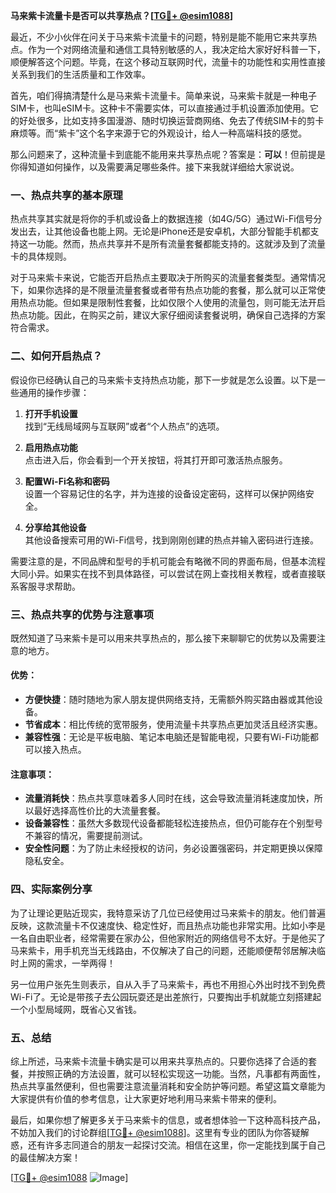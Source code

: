 **马来紫卡流量卡是否可以共享热点？[[TG💪+ @esim1088](https://t.me/s/esim1088)]**

最近，不少小伙伴在问关于马来紫卡流量卡的问题，特别是能不能用它来共享热点。作为一个对网络流量和通信工具特别敏感的人，我决定给大家好好科普一下，顺便解答这个问题。毕竟，在这个移动互联网时代，流量卡的功能性和实用性直接关系到我们的生活质量和工作效率。

首先，咱们得搞清楚什么是马来紫卡流量卡。简单来说，马来紫卡就是一种电子SIM卡，也叫eSIM卡。这种卡不需要实体，可以直接通过手机设置添加使用。它的好处很多，比如支持多国漫游、随时切换运营商网络、免去了传统SIM卡的剪卡麻烦等。而“紫卡”这个名字来源于它的外观设计，给人一种高端科技的感觉。

那么问题来了，这种流量卡到底能不能用来共享热点呢？答案是：**可以**！但前提是你得知道如何操作，以及需要满足哪些条件。接下来我就详细给大家说说。

### 一、热点共享的基本原理

热点共享其实就是将你的手机或设备上的数据连接（如4G/5G）通过Wi-Fi信号分发出去，让其他设备也能上网。无论是iPhone还是安卓机，大部分智能手机都支持这一功能。然而，热点共享并不是所有流量套餐都能支持的。这就涉及到了流量卡的具体规则。

对于马来紫卡来说，它能否开启热点主要取决于所购买的流量套餐类型。通常情况下，如果你选择的是不限量流量套餐或者带有热点功能的套餐，那么就可以正常使用热点功能。但如果是限制性套餐，比如仅限个人使用的流量包，则可能无法开启热点功能。因此，在购买之前，建议大家仔细阅读套餐说明，确保自己选择的方案符合需求。

### 二、如何开启热点？

假设你已经确认自己的马来紫卡支持热点功能，那下一步就是怎么设置。以下是一些通用的操作步骤：

1. **打开手机设置**  
   找到“无线局域网与互联网”或者“个人热点”的选项。
   
2. **启用热点功能**  
   点击进入后，你会看到一个开关按钮，将其打开即可激活热点服务。

3. **配置Wi-Fi名称和密码**  
   设置一个容易记住的名字，并为连接的设备设定密码，这样可以保护网络安全。

4. **分享给其他设备**  
   其他设备搜索可用的Wi-Fi信号，找到刚刚创建的热点并输入密码进行连接。

需要注意的是，不同品牌和型号的手机可能会有略微不同的界面布局，但基本流程大同小异。如果实在找不到具体路径，可以尝试在网上查找相关教程，或者直接联系客服寻求帮助。

### 三、热点共享的优势与注意事项

既然知道了马来紫卡是可以用来共享热点的，那么接下来聊聊它的优势以及需要注意的地方。

#### 优势：
- **方便快捷**：随时随地为家人朋友提供网络支持，无需额外购买路由器或其他设备。
- **节省成本**：相比传统的宽带服务，使用流量卡共享热点更加灵活且经济实惠。
- **兼容性强**：无论是平板电脑、笔记本电脑还是智能电视，只要有Wi-Fi功能都可以接入热点。

#### 注意事项：
- **流量消耗快**：热点共享意味着多人同时在线，这会导致流量消耗速度加快，所以最好选择高性价比的大流量套餐。
- **设备兼容性**：虽然大多数现代设备都能轻松连接热点，但仍可能存在个别型号不兼容的情况，需要提前测试。
- **安全性问题**：为了防止未经授权的访问，务必设置强密码，并定期更换以保障隐私安全。

### 四、实际案例分享

为了让理论更贴近现实，我特意采访了几位已经使用过马来紫卡的朋友。他们普遍反映，这款流量卡不仅速度快、稳定性好，而且热点功能也非常实用。比如小李是一名自由职业者，经常需要在家办公，但他家附近的网络信号不太好。于是他买了马来紫卡，用手机充当无线路由，不仅解决了自己的问题，还能顺便帮邻居解决临时上网的需求，一举两得！

另一位用户张先生则表示，自从入手了马来紫卡，再也不用担心外出时找不到免费Wi-Fi了。无论是带孩子去公园玩耍还是出差旅行，只要掏出手机就能立刻搭建起一个小型局域网，既省心又省钱。

### 五、总结

综上所述，马来紫卡流量卡确实是可以用来共享热点的。只要你选择了合适的套餐，并按照正确的方法设置，就可以轻松实现这一功能。当然，凡事都有两面性，热点共享虽然便利，但也需要注意流量消耗和安全防护等问题。希望这篇文章能为大家提供有价值的参考信息，让大家更好地利用马来紫卡带来的便利。

最后，如果你想了解更多关于马来紫卡的信息，或者想体验一下这种高科技产品，不妨加入我们的讨论群组[[TG💪+ @esim1088](https://t.me/s/esim1088)]。这里有专业的团队为你答疑解惑，还有许多志同道合的朋友一起探讨交流。相信在这里，你一定能找到属于自己的最佳解决方案！

[[TG💪+ @esim1088](https://t.me/s/esim1088) ![Image](https://i.postimg.cc/4NQfJmqS/Snipaste-2025-05-13-00-14-12.png)]